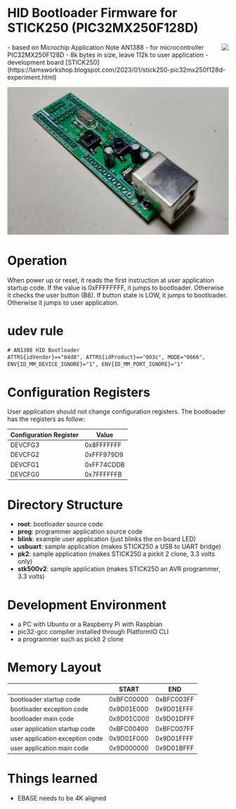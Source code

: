 # HID Bootloader Firmware for STICK250 (PIC32MX250F128D)
<img style="float: right;" src="https://blogger.googleusercontent.com/img/b/R29vZ2xl/AVvXsEhwi5ezDo73WuniMKqsYkIs551BFWiUmgmUbFy6ECa61eeGfr9_IWMujwp4PZQe9I8vc6m5fnBRJFGfXdZcbtFQlHvUgvQI6QyB6erLidGnredK7NUXovNIMFPnAgBopkmU0ToYB7bd_pboKBh6zISEbt10VzlJuOOAheYhE-JBQyHv6VDZDqvv8JU8/s320/program.png"  >
- based on Microchip Application Note AN1388
- for microcontroller PIC32MX250F128D
- 8k bytes in size, leave 112k to user application
- development board [STICK250](https://lamsworkshop.blogspot.com/2023/01/stick250-pic32mx250f128d-experiment.html)

![](https://github.com/dgtie/dgtie.github.io/blob/main/stick250.jpg?raw=true)

# Operation
When power up or reset, it reads the first instruction at user application startup code. If the value is 0xFFFFFFFF, it jumps to bootloader. Otherwise it checks the user button (B8). If button state is LOW, it jumps to bootloader. Otherwise it jumps to user application.

# udev rule
```
# AN1388 HID Bootloader
ATTRS{idVendor}=="04d8", ATTRS{idProduct}=="003c", MODE="0666", ENV{ID_MM_DEVICE_IGNORE}="1", ENV{ID_MM_PORT_IGNORE}="1"
```

# Configuration Registers
User application should not change configuration registers. The bootloader has the registers as follow:

|Configuration Register|Value|
|-|-|
|DEVCFG3|0x8FFFFFFF|
|DEVCFG2|0xFFF979D9|
|DEVCFG1|0xFF74CDDB|
|DEVCFG0|0x7FFFFFFB|

# Directory Structure
- **root**: bootloader source code
- **prog**: programmer application source code
- **blink**: example user application (just blinks the on board LED)
- **usbuart**: sample application (makes STICK250 a USB to UART bridge)
- **pk2**: sample application (makes STICK250 a pickit 2 clone, 3.3 volts only)
- **stk500v2**: sample application (makes STICK250 an AVR programmer, 3.3 volts)

# Development Environment
- a PC with Ubuntu or a Raspberry Pi with Raspbian
- pic32-gcc compiler installed through PlatformIO CLI
- a programmer such as pickit 2 clone

# Memory Layout
||START|END|
|-|-|-|
|bootloader startup code| 0xBFC00000 | 0xBFC003FF |
|bootloader exception code| 0x9D01E000 | 0x9D01EFFF |
|bootloader main code| 0x9D01C000 | 0x9D01DFFF |
|user application startup code| 0xBFC00400 | 0xBFC007FF |
|user application exception code| 0x9D01F000 | 0x9D01FFFF |
|user application main code| 0x9D000000 | 0x9D01BFFF |

# Things learned
- EBASE needs to be 4K aligned

